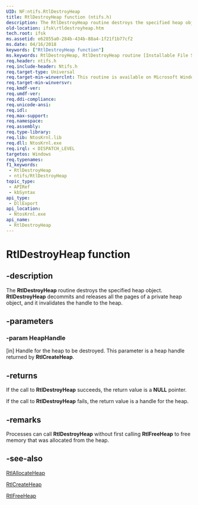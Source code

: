 ```yaml
---
UID: NF:ntifs.RtlDestroyHeap
title: RtlDestroyHeap function (ntifs.h)
description: The RtlDestroyHeap routine destroys the specified heap object. RtlDestroyHeap decommits and releases all the pages of a private heap object, and it invalidates the handle to the heap.
old-location: ifsk\rtldestroyheap.htm
tech.root: ifsk
ms.assetid: e62855a0-284b-434b-88a4-1f21f1b77cf2
ms.date: 04/16/2018
keywords: ["RtlDestroyHeap function"]
ms.keywords: RtlDestroyHeap, RtlDestroyHeap routine [Installable File System Drivers], ifsk.rtldestroyheap, ntifs/RtlDestroyHeap, rtlref_c1cb90f1-932d-46ab-badc-d960503def9c.xml
req.header: ntifs.h
req.include-header: Ntifs.h
req.target-type: Universal
req.target-min-winverclnt: This routine is available on Microsoft Windows XP and later.
req.target-min-winversvr: 
req.kmdf-ver: 
req.umdf-ver: 
req.ddi-compliance: 
req.unicode-ansi: 
req.idl: 
req.max-support: 
req.namespace: 
req.assembly: 
req.type-library: 
req.lib: NtosKrnl.lib
req.dll: NtosKrnl.exe
req.irql: < DISPATCH_LEVEL
targetos: Windows
req.typenames: 
f1_keywords:
 - RtlDestroyHeap
 - ntifs/RtlDestroyHeap
topic_type:
 - APIRef
 - kbSyntax
api_type:
 - DllExport
api_location:
 - NtosKrnl.exe
api_name:
 - RtlDestroyHeap
---
```


# RtlDestroyHeap function


## -description

The <b>RtlDestroyHeap</b> routine destroys the specified heap object. <b>RtlDestroyHeap</b> decommits and releases all the pages of a private heap object, and it invalidates the handle to the heap.

## -parameters

### -param HeapHandle 

[in]
Handle for the heap to be destroyed. This parameter is a heap handle returned by <b>RtlCreateHeap</b>.

## -returns

If the call to <b>RtlDestroyHeap</b> succeeds, the return value is a <b>NULL</b> pointer. 

If the call to <b>RtlDestroyHeap</b> fails, the return value is a handle for the heap.

## -remarks

Processes can call <b>RtlDestroyHeap</b> without first calling <b>RtlFreeHeap</b> to free memory that was allocated from the heap.

## -see-also

<a href="/windows-hardware/drivers/ddi/ntifs/nf-ntifs-rtlallocateheap">RtlAllocateHeap</a>



<a href="/windows-hardware/drivers/ddi/ntifs/nf-ntifs-rtlcreateheap">RtlCreateHeap</a>



<a href="/windows-hardware/drivers/ddi/ntifs/nf-ntifs-rtlfreeheap">RtlFreeHeap</a>